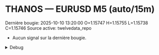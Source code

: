 # THANOS — EURUSD M5 (auto/15m)
Dernière bougie: 2025-10-10 13:20:00  O=1.15747  H=1.15755  L=1.15738  C=1.15746
Source active: twelvedata_repo

- Aucun signal sur la dernière bougie.

<details><summary>Debug</summary>

- TD_API_KEY manquant.

</details>